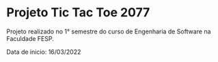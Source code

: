 # Projeto Tic Tac Toe 2077

Projeto realizado no 1° semestre do curso de Engenharia de Software na Faculdade FESP.

Data de inicio: 16/03/2022
